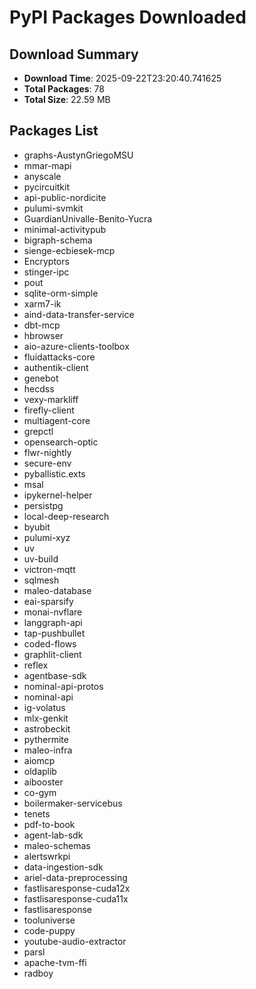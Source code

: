# PyPI Packages Downloaded

## Download Summary
- **Download Time**: 2025-09-22T23:20:40.741625
- **Total Packages**: 78
- **Total Size**: 22.59 MB

## Packages List
- graphs-AustynGriegoMSU
- mmar-mapi
- anyscale
- pycircuitkit
- api-public-nordicite
- pulumi-svmkit
- GuardianUnivalle-Benito-Yucra
- minimal-activitypub
- bigraph-schema
- sienge-ecbiesek-mcp
- Encryptors
- stinger-ipc
- pout
- sqlite-orm-simple
- xarm7-ik
- aind-data-transfer-service
- dbt-mcp
- hbrowser
- aio-azure-clients-toolbox
- fluidattacks-core
- authentik-client
- genebot
- hecdss
- vexy-markliff
- firefly-client
- multiagent-core
- grepctl
- opensearch-optic
- flwr-nightly
- secure-env
- pyballistic.exts
- msal
- ipykernel-helper
- persistpg
- local-deep-research
- byubit
- pulumi-xyz
- uv
- uv-build
- victron-mqtt
- sqlmesh
- maleo-database
- eai-sparsify
- monai-nvflare
- langgraph-api
- tap-pushbullet
- coded-flows
- graphlit-client
- reflex
- agentbase-sdk
- nominal-api-protos
- nominal-api
- ig-volatus
- mlx-genkit
- astrobeckit
- pythermite
- maleo-infra
- aiomcp
- oldaplib
- aibooster
- co-gym
- boilermaker-servicebus
- tenets
- pdf-to-book
- agent-lab-sdk
- maleo-schemas
- alertswrkpi
- data-ingestion-sdk
- ariel-data-preprocessing
- fastlisaresponse-cuda12x
- fastlisaresponse-cuda11x
- fastlisaresponse
- tooluniverse
- code-puppy
- youtube-audio-extractor
- parsl
- apache-tvm-ffi
- radboy
